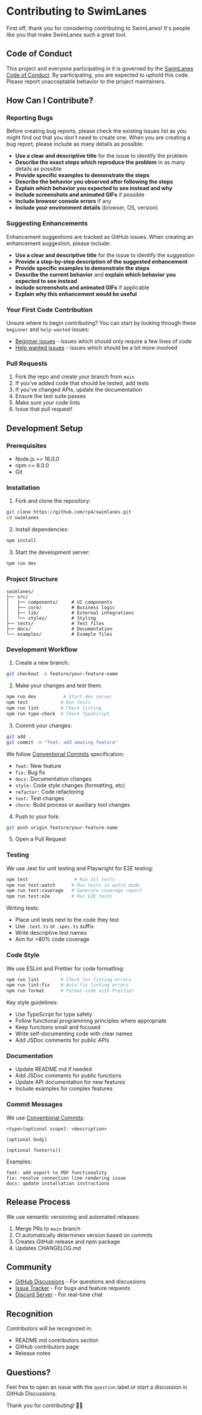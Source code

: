 # Contributing to SwimLanes

First off, thank you for considering contributing to SwimLanes! It's people like you that make SwimLanes such a great tool.

## Code of Conduct

This project and everyone participating in it is governed by the [SwimLanes Code of Conduct](CODE_OF_CONDUCT.md). By participating, you are expected to uphold this code. Please report unacceptable behavior to the project maintainers.

## How Can I Contribute?

### Reporting Bugs

Before creating bug reports, please check the existing issues list as you might find out that you don't need to create one. When you are creating a bug report, please include as many details as possible:

* **Use a clear and descriptive title** for the issue to identify the problem
* **Describe the exact steps which reproduce the problem** in as many details as possible
* **Provide specific examples to demonstrate the steps**
* **Describe the behavior you observed after following the steps**
* **Explain which behavior you expected to see instead and why**
* **Include screenshots and animated GIFs** if possible
* **Include browser console errors** if any
* **Include your environment details** (browser, OS, version)

### Suggesting Enhancements

Enhancement suggestions are tracked as GitHub issues. When creating an enhancement suggestion, please include:

* **Use a clear and descriptive title** for the issue to identify the suggestion
* **Provide a step-by-step description of the suggested enhancement**
* **Provide specific examples to demonstrate the steps**
* **Describe the current behavior** and **explain which behavior you expected to see instead**
* **Include screenshots and animated GIFs** if applicable
* **Explain why this enhancement would be useful**

### Your First Code Contribution

Unsure where to begin contributing? You can start by looking through these `beginner` and `help-wanted` issues:

* [Beginner issues](https://github.com/rp4/swimlanes/labels/beginner) - issues which should only require a few lines of code
* [Help wanted issues](https://github.com/rp4/swimlanes/labels/help%20wanted) - issues which should be a bit more involved

### Pull Requests

1. Fork the repo and create your branch from `main`
2. If you've added code that should be tested, add tests
3. If you've changed APIs, update the documentation
4. Ensure the test suite passes
5. Make sure your code lints
6. Issue that pull request!

## Development Setup

### Prerequisites

* Node.js >= 16.0.0
* npm >= 8.0.0
* Git

### Installation

1. Fork and clone the repository:
```bash
git clone https://github.com/rp4/swimlanes.git
cd swimlanes
```

2. Install dependencies:
```bash
npm install
```

3. Start the development server:
```bash
npm run dev
```

### Project Structure

```
swimlanes/
├── src/
│   ├── components/     # UI components
│   ├── core/           # Business logic
│   ├── lib/            # External integrations
│   └── styles/         # Styling
├── tests/              # Test files
├── docs/               # Documentation
└── examples/           # Example files
```

### Development Workflow

1. Create a new branch:
```bash
git checkout -b feature/your-feature-name
```

2. Make your changes and test them:
```bash
npm run dev          # Start dev server
npm test            # Run tests
npm run lint        # Check linting
npm run type-check  # Check TypeScript
```

3. Commit your changes:
```bash
git add .
git commit -m "feat: add amazing feature"
```

We follow [Conventional Commits](https://www.conventionalcommits.org/) specification:
* `feat:` New feature
* `fix:` Bug fix
* `docs:` Documentation changes
* `style:` Code style changes (formatting, etc)
* `refactor:` Code refactoring
* `test:` Test changes
* `chore:` Build process or auxiliary tool changes

4. Push to your fork:
```bash
git push origin feature/your-feature-name
```

5. Open a Pull Request

### Testing

We use Jest for unit testing and Playwright for E2E testing:

```bash
npm test                 # Run all tests
npm run test:watch      # Run tests in watch mode
npm run test:coverage   # Generate coverage report
npm run test:e2e        # Run E2E tests
```

Writing tests:
* Place unit tests next to the code they test
* Use `.test.ts` or `.spec.ts` suffix
* Write descriptive test names
* Aim for >80% code coverage

### Code Style

We use ESLint and Prettier for code formatting:

```bash
npm run lint        # Check for linting errors
npm run lint:fix    # Auto-fix linting errors
npm run format      # Format code with Prettier
```

Key style guidelines:
* Use TypeScript for type safety
* Follow functional programming principles where appropriate
* Keep functions small and focused
* Write self-documenting code with clear names
* Add JSDoc comments for public APIs

### Documentation

* Update README.md if needed
* Add JSDoc comments for public functions
* Update API documentation for new features
* Include examples for complex features

### Commit Messages

We use [Conventional Commits](https://www.conventionalcommits.org/):

```
<type>[optional scope]: <description>

[optional body]

[optional footer(s)]
```

Examples:
```
feat: add export to PDF functionality
fix: resolve connection line rendering issue
docs: update installation instructions
```

## Release Process

We use semantic versioning and automated releases:

1. Merge PRs to `main` branch
2. CI automatically determines version based on commits
3. Creates GitHub release and npm package
4. Updates CHANGELOG.md

## Community

* [GitHub Discussions](https://github.com/rp4/swimlanes/discussions) - For questions and discussions
* [Issue Tracker](https://github.com/rp4/swimlanes/issues) - For bugs and feature requests
* [Discord Server](https://discord.gg/swimlanes) - For real-time chat

## Recognition

Contributors will be recognized in:
* README.md contributors section
* GitHub contributors page
* Release notes

## Questions?

Feel free to open an issue with the `question` label or start a discussion in GitHub Discussions.

Thank you for contributing! 🏊‍♀️